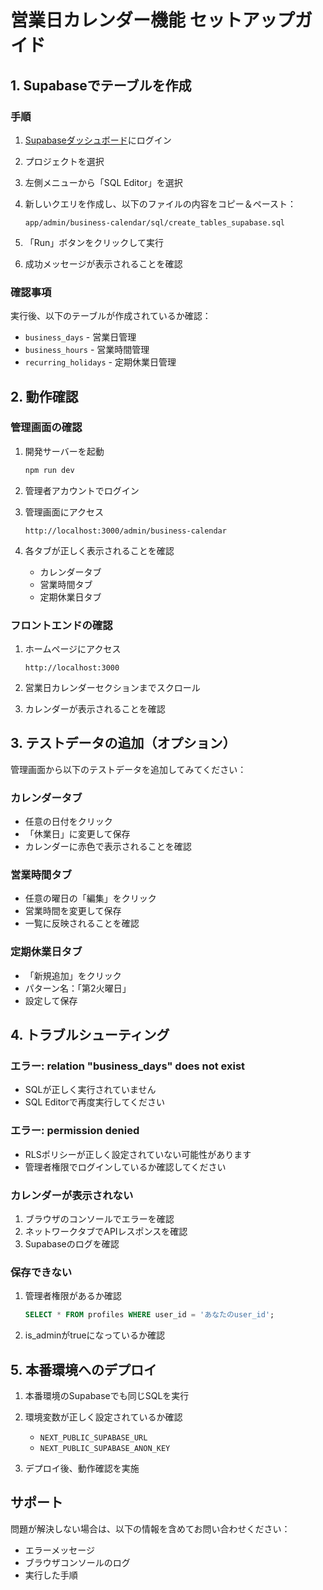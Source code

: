 # 営業日カレンダー機能 セットアップガイド

## 1. Supabaseでテーブルを作成

### 手順

1. [Supabaseダッシュボード](https://app.supabase.com)にログイン

2. プロジェクトを選択

3. 左側メニューから「SQL Editor」を選択

4. 新しいクエリを作成し、以下のファイルの内容をコピー＆ペースト：
   ```
   app/admin/business-calendar/sql/create_tables_supabase.sql
   ```

5. 「Run」ボタンをクリックして実行

6. 成功メッセージが表示されることを確認

### 確認事項

実行後、以下のテーブルが作成されているか確認：
- `business_days` - 営業日管理
- `business_hours` - 営業時間管理
- `recurring_holidays` - 定期休業日管理

## 2. 動作確認

### 管理画面の確認

1. 開発サーバーを起動
   ```bash
   npm run dev
   ```

2. 管理者アカウントでログイン

3. 管理画面にアクセス
   ```
   http://localhost:3000/admin/business-calendar
   ```

4. 各タブが正しく表示されることを確認
   - カレンダータブ
   - 営業時間タブ
   - 定期休業日タブ

### フロントエンドの確認

1. ホームページにアクセス
   ```
   http://localhost:3000
   ```

2. 営業日カレンダーセクションまでスクロール

3. カレンダーが表示されることを確認

## 3. テストデータの追加（オプション）

管理画面から以下のテストデータを追加してみてください：

### カレンダータブ
- 任意の日付をクリック
- 「休業日」に変更して保存
- カレンダーに赤色で表示されることを確認

### 営業時間タブ
- 任意の曜日の「編集」をクリック
- 営業時間を変更して保存
- 一覧に反映されることを確認

### 定期休業日タブ
- 「新規追加」をクリック
- パターン名：「第2火曜日」
- 設定して保存

## 4. トラブルシューティング

### エラー: relation "business_days" does not exist
- SQLが正しく実行されていません
- SQL Editorで再度実行してください

### エラー: permission denied
- RLSポリシーが正しく設定されていない可能性があります
- 管理者権限でログインしているか確認してください

### カレンダーが表示されない
1. ブラウザのコンソールでエラーを確認
2. ネットワークタブでAPIレスポンスを確認
3. Supabaseのログを確認

### 保存できない
1. 管理者権限があるか確認
   ```sql
   SELECT * FROM profiles WHERE user_id = 'あなたのuser_id';
   ```
2. is_adminがtrueになっているか確認

## 5. 本番環境へのデプロイ

1. 本番環境のSupabaseでも同じSQLを実行

2. 環境変数が正しく設定されているか確認
   - `NEXT_PUBLIC_SUPABASE_URL`
   - `NEXT_PUBLIC_SUPABASE_ANON_KEY`

3. デプロイ後、動作確認を実施

## サポート

問題が解決しない場合は、以下の情報を含めてお問い合わせください：
- エラーメッセージ
- ブラウザコンソールのログ
- 実行した手順
